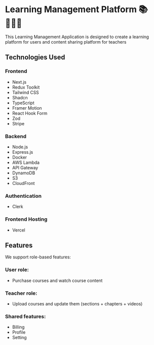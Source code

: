 # Learning Management Platform 📚👨🏻‍🏫

This Learning Management Application is designed to create a learning platform for users and content sharing platform for teachers

## Technologies Used

### Frontend
- Next.js
- Redux Toolkit
- Tailwind CSS
- Shadcn
- TypeScript
- Framer Motion
- React Hook Form
- Zod
- Stripe

### Backend
- Node.js
- Express.js
- Docker
- AWS Lambda
- API Gateway
- DynamoDB
- S3
- CloudFront

### Authentication
- Clerk

### Frontend Hosting
- Vercel

## Features
We support role-based features:
  ### User role:
  - Purchase courses and watch course content
  ### Teacher role:
  - Upload courses and update them (sections + chapters + videos)
  ### Shared features:
  - Billing
  - Profile
  - Setting

